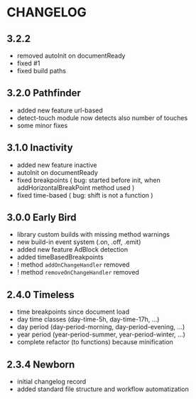 # CHANGELOG

## 3.2.2
- removed autoInit on documentReady
- fixed #1
- fixed build paths

## 3.2.0 Pathfinder
- added new feature url-based
- detect-touch module now detects also number of touches
- some minor fixes

## 3.1.0 Inactivity
- added new feature inactive
- autoInit on documentReady
- fixed breakpoints ( bug: started before init, when addHorizontalBreakPoint method used )
- fixed time-based ( bug: shift is not a function )

## 3.0.0 Early Bird
- library custom builds with missing method warnings
- new build-in event system (.on, .off, .emit)
- added new feature AdBlock detection
- added timeBasedBreakpoints
- ! method `addOnChangeHandler` removed
- ! method `removeOnChangeHandler` removed

## 2.4.0 Timeless

- time breakpoints since document load
- day time classes (day-time-5h, day-time-17h, ...)
- day period (day-period-morning, day-period-evening, ...)
- year period (year-period-summer, year-period-winter, ...)
- complete refactor (to functions) because minification

## 2.3.4 Newborn

- initial changelog record
- added standard file structure and workflow automatization
